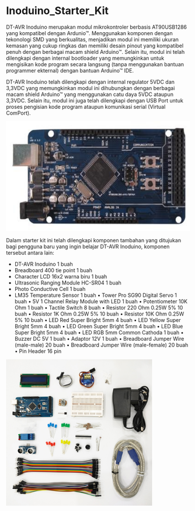 # Inoduino_Starter_Kit

DT-AVR Inoduino merupakan modul mikrokontroler berbasis AT90USB1286 yang kompatibel dengan Ardunio™. Menggunakan komponen dengan tekonologi SMD yang berkualitas, menjadikan modul ini memiliki ukuran kemasan yang cukup ringkas dan memiliki desain pinout yang kompatibel penuh dengan berbagai macam shield Arduino™. Selain itu, modul ini telah dilengkapi dengan internal bootloader yang memungkinkan untuk mengisikan kode program secara langsung (tanpa menggunakan bantuan programmer ekternal) dengan bantuan Arduino™ IDE.

DT-AVR Inoduino telah dilengkapi dengan internal regulator 5VDC dan 3,3VDC yang memungkinkan modul ini dihubungkan dengan berbagai macam shield Arduino™ yang menggunakan catu daya 5VDC ataupun 3,3VDC. Selain itu, modul ini juga telah dilengkapi dengan USB Port untuk proses pengisian kode program ataupun komunikasi serial (Virtual ComPort).

<img src="/images/DT-AVR_Inoduino.jpg" height="300">

Dalam starter kit ini telah dilengkapi komponen tambahan yang ditujukan bagi pengguna baru yang ingin belajar DT-AVR Inoduino, komponen tersebut antara lain:
* DT-AVR Inoduino			                   1 buah
* Breadboard 400 tie point		           1 buah
* Character LCD 16x2 warna biru          1 buah
* Ultrasonic Ranging Module HC-SR04 	   1 buah
* Photo Conductive Cell			             1 buah
* LM35 Temperature Sensor	          	   1 buah
•	Tower Pro SG90 Digital Servo		       1 buah
•	5V 1 Channel Relay Module with LED	   1 buah
•	Potentiometer 10K Ohm		               1 buah
•	Tactile Switch			                   8 buah
•	Resistor 220 Ohm 0.25W 5%		          10 buah
•	Resistor 1K Ohm 0.25W 5%		          10 buah
•	Resistor 10K Ohm 0.25W 5%		          10 buah
•	LED Red Super Bright 5mm		           4 buah
•	LED Yellow Super Bright 5mm		         4 buah
•	LED Green Super Bright 5mm		         4 buah
•	LED Blue Super Bright 5mm		           4 buah
•	LED RGB 5mm Common Cathoda		         1 buah
•	Buzzer DC 5V			                     1 buah
•	Adaptor 12V			                       1 buah
•	Breadboard Jumper Wire (male-male)  	20 buah
•	Breadboard Jumper Wire (male-female)	20 buah
•	Pin Header				                    16 pin

<img src="/images/inoduino_partlist.jpg" height="400">
